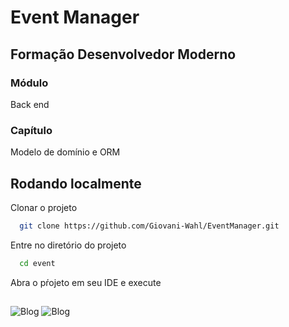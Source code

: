 # Event Manager
## Formação Desenvolvedor Moderno 
### Módulo
Back end
### Capítulo
Modelo de domínio e ORM

## Rodando localmente

Clonar o projeto

```bash
  git clone https://github.com/Giovani-Wahl/EventManager.git
```

Entre no diretório do projeto

```bash
  cd event
```
Abra o pŕojeto em seu IDE e execute
## 
![Blog](https://img.shields.io/badge/Spring_Boot-F2F4F9?style=for-the-badge&logo=spring-boot)
![Blog](https://img.shields.io/badge/IntelliJ_IDEA-000000.svg?style=for-the-badge&logo=intellij-idea&logoColor=white)

